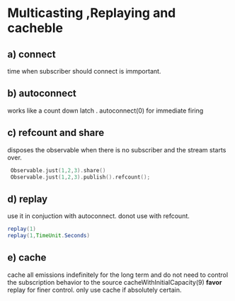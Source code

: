 # Multicasting ,Replaying and cacheble
## a) connect
   time  when subscriber should connect is immportant.
## b) autoconnect 
 works like a  count down latch .
  autoconnect(0) for immediate firing
## c) refcount and share
disposes the observable when there is no subscriber and the stream starts over.
```kotlin
 Observable.just(1,2,3).share()
 Observable.just(1,2,3).publish().refcount();

```
## d) replay
use it in conjuction  with autoconnect.
donot use with refcount.
```java
replay(1)
replay(1,TimeUnit.Seconds)
```

## e) cache
cache all emissions indefinitely for the long term and do not need to control the subscription behavior to the source
cacheWithInitialCapacity(9)
**favor** replay  for finer control. only use cache if absolutely certain.


